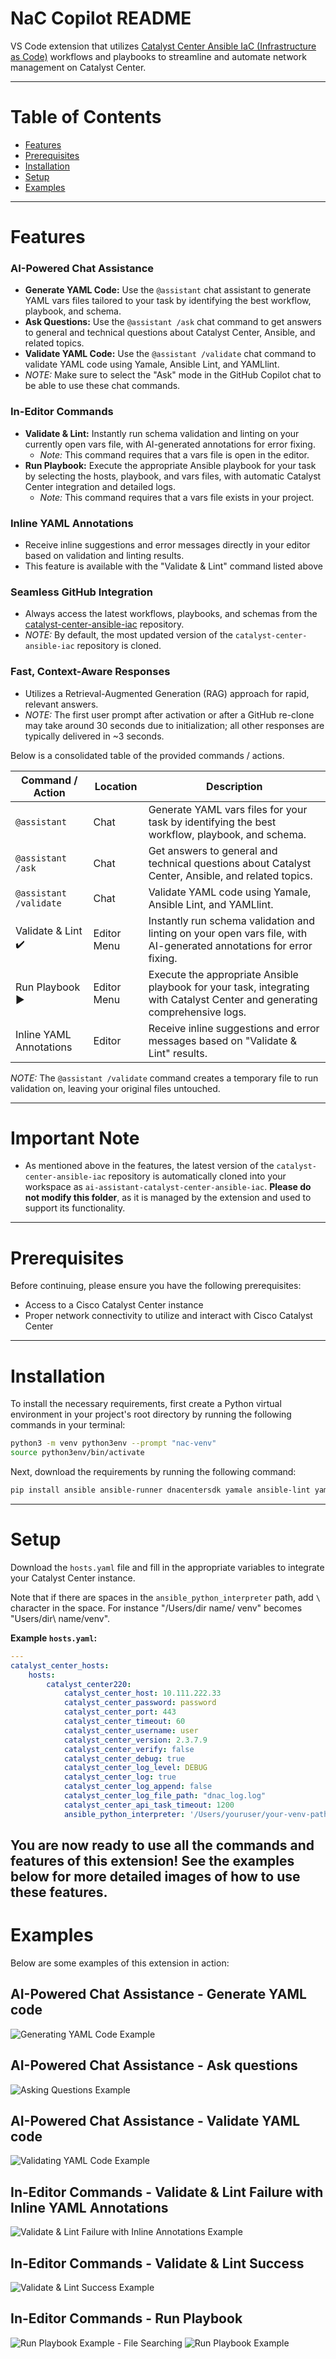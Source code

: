 # NaC Copilot README

VS Code extension that utilizes [Catalyst Center Ansible IaC (Infrastructure as Code)](https://github.com/cisco-en-programmability/catalyst-center-ansible-iac/tree/main) workflows and playbooks to streamline and automate network management on Catalyst Center.

---

# Table of Contents
- [Features](#features)
- [Prerequisites](#prerequisites)
- [Installation](#installation)
- [Setup](#setup)
- [Examples](#examples)

---

# Features

### AI-Powered Chat Assistance
- **Generate YAML Code:** Use the `@assistant` chat assistant to generate YAML vars files tailored to your task by identifying the best workflow, playbook, and schema.
- **Ask Questions:** Use the `@assistant /ask` chat command to get answers to general and technical questions about Catalyst Center, Ansible, and related topics.
- **Validate YAML Code:** Use the `@assistant /validate` chat command to validate YAML code using Yamale, Ansible Lint, and YAMLlint.
- *NOTE:* Make sure to select the "Ask" mode in the GitHub Copilot chat to be able to use these chat commands.

### In-Editor Commands
- **Validate & Lint:** Instantly run schema validation and linting on your currently open vars file, with AI-generated annotations for error fixing.
  - *Note:* This command requires that a vars file is open in the editor.
- **Run Playbook:** Execute the appropriate Ansible playbook for your task by selecting the hosts, playbook, and vars files, with automatic Catalyst Center integration and detailed logs.
  - *Note:* This command requires that a vars file exists in your project.

### Inline YAML Annotations
- Receive inline suggestions and error messages directly in your editor based on validation and linting results.
- This feature is available with the "Validate & Lint" command listed above

### Seamless GitHub Integration
- Always access the latest workflows, playbooks, and schemas from the [catalyst-center-ansible-iac](https://github.com/cisco-en-programmability/catalyst-center-ansible-iac) repository.
- *NOTE:* By default, the most updated version of the `catalyst-center-ansible-iac` repository is cloned. 

### Fast, Context-Aware Responses
- Utilizes a Retrieval-Augmented Generation (RAG) approach for rapid, relevant answers.
- *NOTE:* The first user prompt after activation or after a GitHub re-clone may take around 30 seconds due to initialization; all other responses are typically delivered in ~3 seconds.

Below is a consolidated table of the provided commands / actions.

| Command / Action                | Location      | Description                                                                 |
|---------------------------------|--------------|-----------------------------------------------------------------------------|
| `@assistant`                    | Chat         | Generate YAML vars files for your task by identifying the best workflow, playbook, and schema. |
| `@assistant /ask`               | Chat         | Get answers to general and technical questions about Catalyst Center, Ansible, and related topics. |
| `@assistant /validate`          | Chat         | Validate YAML code using Yamale, Ansible Lint, and YAMLlint.                |
| Validate & Lint ✔️              | Editor Menu  | Instantly run schema validation and linting on your open vars file, with AI-generated annotations for error fixing. |
| Run Playbook ▶️                 | Editor Menu  | Execute the appropriate Ansible playbook for your task, integrating with Catalyst Center and generating comprehensive logs. |
| Inline YAML Annotations         | Editor       | Receive inline suggestions and error messages based on "Validate & Lint" results. |

*NOTE:* The `@assistant /validate` command creates a temporary file to run validation on, leaving your original files untouched. 

---

# Important Note

- As mentioned above in the features, the latest version of the `catalyst-center-ansible-iac` repository is automatically cloned into your workspace as `ai-assistant-catalyst-center-ansible-iac`. **Please do not modify this folder**, as it is managed by the extension and used to support its functionality.

---

# Prerequisites

Before continuing, please ensure you have the following prerequisites:
- Access to a Cisco Catalyst Center instance
- Proper network connectivity to utilize and interact with Cisco Catalyst Center

---

# Installation

To install the necessary requirements, first create a Python virtual environment in your project's root directory by running the following commands in your terminal:
```bash
python3 -m venv python3env --prompt "nac-venv"
source python3env/bin/activate
```

Next, download the requirements by running the following command:
```bash
pip install ansible ansible-runner dnacentersdk yamale ansible-lint yamllint jinja2
```

---

# Setup

Download the `hosts.yaml` file and fill in the appropriate variables to integrate your Catalyst Center instance.

Note that if there are spaces in the `ansible_python_interpreter` path, add `\` character in the space. For instance "/Users/dir name/ venv" becomes "Users/dir\ name/venv".

**Example `hosts.yaml`:**
```yaml
---
catalyst_center_hosts:
    hosts:
        catalyst_center220:
            catalyst_center_host: 10.111.222.33
            catalyst_center_password: password
            catalyst_center_port: 443
            catalyst_center_timeout: 60
            catalyst_center_username: user
            catalyst_center_version: 2.3.7.9
            catalyst_center_verify: false
            catalyst_center_debug: true
            catalyst_center_log_level: DEBUG
            catalyst_center_log: true
            catalyst_center_log_append: false
            catalyst_center_log_file_path: "dnac_log.log"
            catalyst_center_api_task_timeout: 1200
            ansible_python_interpreter: '/Users/youruser/your-venv-path/bin/python'
```
You are now ready to use all the commands and features of this extension! See the examples below for more detailed images of how to use these features.
---

# Examples

Below are some examples of this extension in action:

## AI-Powered Chat Assistance - Generate YAML code
![Generating YAML Code Example](images/gen-code.png)

## AI-Powered Chat Assistance - Ask questions
![Asking Questions Example](images/q&a.png)

## AI-Powered Chat Assistance - Validate YAML code
![Validating YAML Code Example](images/validate-code.png)

## In-Editor Commands - Validate & Lint Failure with Inline YAML Annotations
![Validate & Lint Failure with Inline Annotations Example](images/validate-lint-fail.png)

## In-Editor Commands - Validate & Lint Success
![Validate & Lint Success Example](images/validate-lint-success.png)

## In-Editor Commands - Run Playbook
![Run Playbook Example - File Searching](images/run-playbook-file-search.png)
![Run Playbook Example](images/run-playbook.png)
